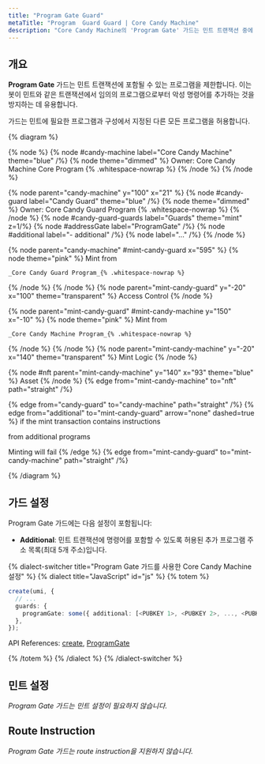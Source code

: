 ```yaml
---
title: "Program Gate Guard"
metaTitle: "Program  Guard Guard | Core Candy Machine"
description: "Core Candy Machine의 'Program Gate' 가드는 민트 트랜잭션 중에 사용할 수 있는 프로그램을 제한합니다."
---
```


## 개요

**Program Gate** 가드는 민트 트랜잭션에 포함될 수 있는 프로그램을 제한합니다. 이는 봇이 민트와 같은 트랜잭션에서 임의의 프로그램으로부터 악성 명령어를 추가하는 것을 방지하는 데 유용합니다.

가드는 민트에 필요한 프로그램과 구성에서 지정된 다른 모든 프로그램을 허용합니다.

{% diagram  %}

{% node %}
{% node #candy-machine label="Core Candy Machine" theme="blue" /%}
{% node theme="dimmed" %}
Owner: Core Candy Machine Core Program {% .whitespace-nowrap %}
{% /node %}
{% /node %}

{% node parent="candy-machine" y="100" x="21" %}
{% node #candy-guard label="Candy Guard" theme="blue" /%}
{% node theme="dimmed" %}
Owner: Core Candy Guard Program {% .whitespace-nowrap %}
{% /node %}
{% node #candy-guard-guards label="Guards" theme="mint" z=1/%}
{% node #addressGate label="ProgramGate" /%}
{% node #additional label="- additional" /%}
{% node label="..." /%}
{% /node %}

{% node parent="candy-machine" #mint-candy-guard x="595" %}
  {% node theme="pink" %}
    Mint from

    _Core Candy Guard Program_{% .whitespace-nowrap %}
  {% /node %}
{% /node %}
{% node parent="mint-candy-guard" y="-20" x="100" theme="transparent" %}
  Access Control
{% /node %}

{% node parent="mint-candy-guard" #mint-candy-machine y="150" x="-10" %}
  {% node theme="pink" %}
    Mint from

    _Core Candy Machine Program_{% .whitespace-nowrap %}
  {% /node %}
{% /node %}
{% node parent="mint-candy-machine" y="-20" x="140" theme="transparent" %}
  Mint Logic
{% /node %}

{% node #nft parent="mint-candy-machine" y="140" x="93" theme="blue" %}
  Asset
{% /node %}
{% edge from="mint-candy-machine" to="nft" path="straight" /%}

{% edge from="candy-guard" to="candy-machine" path="straight" /%}
{% edge from="additional" to="mint-candy-guard" arrow="none" dashed=true %}
if the mint transaction contains instructions

from additional programs

Minting will fail
{% /edge %}
{% edge from="mint-candy-guard" to="mint-candy-machine" path="straight" /%}

{% /diagram %}

## 가드 설정

Program Gate 가드에는 다음 설정이 포함됩니다:

- **Additional**: 민트 트랜잭션에 명령어를 포함할 수 있도록 허용된 추가 프로그램 주소 목록(최대 5개 주소)입니다.

{% dialect-switcher title="Program Gate 가드를 사용한 Core Candy Machine 설정" %}
{% dialect title="JavaScript" id="js" %}
{% totem %}

```ts
create(umi, {
  // ...
  guards: {
    programGate: some({ additional: [<PUBKEY 1>, <PUBKEY 2>, ..., <PUBKEY 5>] }),
  },
});
```

API References: [create](https://mpl-core-candy-machine.typedoc.metaplex.com/functions/create.html), [ProgramGate](https://mpl-core-candy-machine.typedoc.metaplex.com/types/ProgramGate.html)

{% /totem %}
{% /dialect %}
{% /dialect-switcher %}

## 민트 설정

_Program Gate 가드는 민트 설정이 필요하지 않습니다._

## Route Instruction

_Program Gate 가드는 route instruction을 지원하지 않습니다._